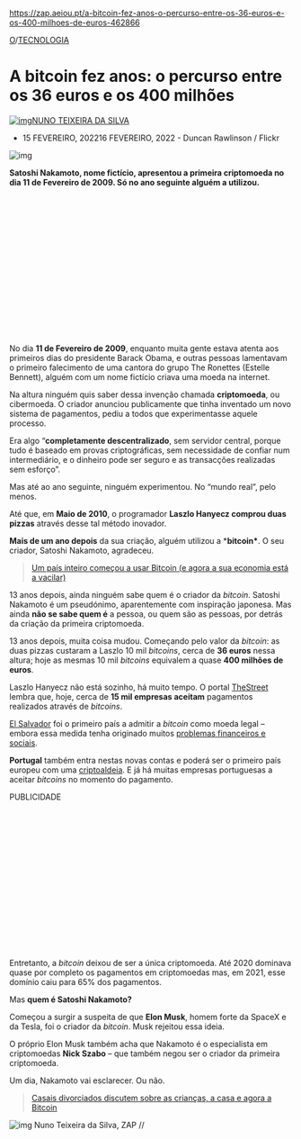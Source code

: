 https://zap.aeiou.pt/a-bitcoin-fez-anos-o-percurso-entre-os-36-euros-e-os-400-milhoes-de-euros-462866

[O](https://zap.aeiou.pt/noticias/mundo)/[TECNOLOGIA](https://zap.aeiou.pt/noticias/tecnologia)

# A bitcoin fez anos: o percurso entre os 36 euros e os 400 milhões

[![img](https://zap.aeiou.pt/wp-content/uploads/2021/11/490f66bd93b2c02cc9bc07d316eacf31-81x81.jpg)](https://zap.aeiou.pt/author/nmt)[NUNO TEIXEIRA DA SILVA](https://zap.aeiou.pt/author/nmt)

 
- 15 FEVEREIRO, 202216 FEVEREIRO, 2022 - Duncan Rawlinson / Flickr

![img](https://zap.aeiou.pt/wp-content/uploads/2014/03/249e421a26dd088a184713fd6356f0cc-783x450.jpg)

**Satoshi Nakamoto, nome fictício, apresentou a primeira criptomoeda no dia 11 de Fevereiro de 2009. Só no ano seguinte alguém a utilizou.**

<iframe id="google_ads_iframe_/1111242/zap3_post_top_mrec_inline_0" title="3rd party ad content" name="google_ads_iframe_/1111242/zap3_post_top_mrec_inline_0" width="300" height="250" scrolling="no" marginwidth="0" marginheight="0" frameborder="0" role="region" aria-label="Advertisement" tabindex="0" sandbox="allow-forms allow-popups allow-popups-to-escape-sandbox allow-same-origin allow-scripts allow-top-navigation-by-user-activation" srcdoc="" data-google-container-id="7" data-load-complete="true" style="box-sizing: border-box; max-width: 100%; display: block; border: 0px; vertical-align: bottom; width: 300px;"></iframe>

No dia **11 de Fevereiro de 2009**, enquanto muita gente estava atenta aos primeiros dias do presidente Barack Obama, e outras pessoas lamentavam o primeiro falecimento de uma cantora do grupo The Ronettes (Estelle Bennett), alguém com um nome fictício criava uma moeda na internet.

Na altura ninguém quis saber dessa invenção chamada **criptomoeda**, ou cibermoeda. O criador anunciou publicamente que tinha inventado um novo sistema de pagamentos, pediu a todos que experimentasse aquele processo.

Era algo “**completamente descentralizado**, sem servidor central, porque tudo é baseado em provas criptográficas, sem necessidade de confiar num intermediário, e o dinheiro pode ser seguro e as transacções realizadas sem esforço”.

Mas até ao ano seguinte, ninguém experimentou. No “mundo real”, pelo menos.

<iframe id="google_ads_iframe_/1111242/zap_native_0" title="3rd party ad content" name="google_ads_iframe_/1111242/zap_native_0" width="1" height="1" scrolling="no" marginwidth="0" marginheight="0" frameborder="0" role="region" aria-label="Advertisement" tabindex="0" srcdoc="" data-google-container-id="c" data-load-complete="true" style="box-sizing: border-box; max-width: 100%; display: inline-block !important; border: 0px !important; vertical-align: bottom; position: absolute !important; width: 728px; height: 0px; left: 364px; transform: translateX(-50%) !important;"></iframe>

Até que, em **Maio de 2010**, o programador **Laszlo Hanyecz comprou duas pizzas** através desse tal método inovador.

**Mais de um ano depois** da sua criação, alguém utilizou a ***bitcoin\***. O seu criador, Satoshi Nakamoto, agradeceu.

> [Um país inteiro começou a usar Bitcoin (e agora a sua economia está a vacilar)](https://zap.aeiou.pt/um-pais-inteiro-comecou-a-usar-bitcoin-e-agora-a-sua-economia-esta-a-vacilar-458589)

13 anos depois, ainda ninguém sabe quem é o criador da *bitcoin*. Satoshi Nakamoto é um pseudónimo, aparentemente com inspiração japonesa. Mas ainda **não se sabe quem é** a pessoa, ou quem são as pessoas, por detrás da criação da primeira criptomoeda.

13 anos depois, muita coisa mudou. Começando pelo valor da *bitcoin*: as duas pizzas custaram a Laszlo 10 mil *bitcoins*, cerca de **36 euros** nessa altura; hoje as mesmas 10 mil *bitcoins* equivalem a quase **400 milhões de euros**.

Laszlo Hanyecz não está sozinho, há muito tempo. O portal [TheStreet](https://nordot.app/864926095788539904?c=592622757532812385) lembra que, hoje, cerca de **15 mil empresas aceitam** pagamentos realizados através de *bitcoins*.

[El Salvador](https://zap.aeiou.pt/el-salvador-primeiro-pais-reconhecer-bitcoin-moeda-430207) foi o primeiro país a admitir a *bitcoin* como moeda legal – embora essa medida tenha originado muitos [problemas financeiros e sociais](https://zap.aeiou.pt/el-salvador-bitcoin-desaparecer-carteiras-453053).

**Portugal** também entra nestas novas contas e poderá ser o primeiro país europeu com uma [criptoaldeia](https://zap.aeiou.pt/portugal-el-dorado-bitcoin-criptoaldeia-461758). E já há muitas empresas portuguesas a aceitar *bitcoins* no momento do pagamento.

PUBLICIDADE

<iframe id="google_ads_iframe_/1111242/zap3_post_mid_1_stripe_0" title="3rd party ad content" name="google_ads_iframe_/1111242/zap3_post_mid_1_stripe_0" width="300" height="250" scrolling="no" marginwidth="0" marginheight="0" frameborder="0" role="region" aria-label="Advertisement" tabindex="0" sandbox="allow-forms allow-popups allow-popups-to-escape-sandbox allow-same-origin allow-scripts allow-top-navigation-by-user-activation" srcdoc="" data-google-container-id="9" data-load-complete="true" style="box-sizing: border-box; max-width: 100%; display: block; border: 0px; vertical-align: bottom; width: 300px;"></iframe>

Entretanto, a *bitcoin* deixou de ser a única criptomoeda. Até 2020 dominava quase por completo os pagamentos em criptomoedas mas, em 2021, esse domínio caiu para 65% dos pagamentos.

Mas **quem é Satoshi Nakamoto?**

Começou a surgir a suspeita de que **Elon Musk**, homem forte da SpaceX e da Tesla, foi o criador da *bitcoin*. Musk rejeitou essa ideia.

O próprio Elon Musk também acha que Nakamoto é o especialista em criptomoedas **Nick Szabo** – que também negou ser o criador da primeira criptomoeda.

Um dia, Nakamoto vai esclarecer. Ou não.

> [Casais divorciados discutem sobre as crianças, a casa e agora a Bitcoin](https://zap.aeiou.pt/casais-divorciados-discutem-sobre-as-criancas-a-casa-e-agora-a-bitcoin-462611)

![img](https://zap.aeiou.pt/wp-content/uploads/2021/11/490f66bd93b2c02cc9bc07d316eacf31-81x81.jpg)  Nuno Teixeira da Silva, ZAP //
